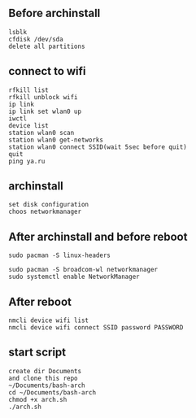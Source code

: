 ## Before archinstall

```
lsblk
cfdisk /dev/sda
delete all partitions
```

## connect to wifi

```
rfkill list
rfkill unblock wifi
ip link
ip link set wlan0 up
iwctl
device list
station wlan0 scan
station wlan0 get-networks
station wlan0 connect SSID(wait 5sec before quit)
quit
ping ya.ru
```

## archinstall

```
set disk configuration
choos networkmanager
```

## After archinstall and before reboot

```
sudo pacman -S linux-headers

sudo pacman -S broadcom-wl networkmanager
sudo systemctl enable NetworkManager
```

## After reboot

```
nmcli device wifi list
nmcli device wifi connect SSID password PASSWORD
```

## start script
```
create dir Documents
and clone this repo
~/Documents/bash-arch
cd ~/Documents/bash-arch
chmod +x arch.sh
./arch.sh
```
